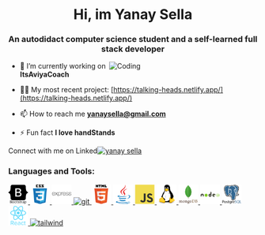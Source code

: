 <h1 align="center">Hi, im Yanay Sella</h1>
<h3 align="center">An autodidact computer science student and a self-learned full stack developer</h3>
<img align="right" alt="Coding" width="300" src="https://lh3.googleusercontent.com/fife/APg5EOam4WBcgOVDSxXZkhau1nutCcJq-dBWPXepEbnuUYuZMptiYO1I4ibwJoB22GRpYWOzxoE7TM7j243rvJ30nYNexrZcW-ErUjb2yb9bojbT8tmFWdtEh1aDjmAp5OsAab8HbxUfzlJIDQOTEOJAqEYQXrJotU0Od_Nz7qtq95PO0BQw2neelMeJKDp65CanYyTmze888-TOrTPlfH2ldZoxOEgCRT506Gkr7AfKuh_q172ubA6jzn2ZJi84eHOd5ju6I07_OetuNVkSvctPxovzEv8EaKDKXif28FF-31pryaHP-v1SVwq7cus9F5V3Mh-k7OxZo8qkWifDHHDcammfn40e_aWFCVFSxK77lXnK20e60cqDId9lhVbv_uMXqfy_RTq8okRBkmnxDQmzIa-oaepau9THE4NXqUBe3YwQ7NcH2PcZpxamGn81qOzQOLe8Jk8rtClHXFqmEVHLAqfBkcMvip6nJZ5RD1EHkTlgib5DcRiyVx_jMnAFchXDb8X0jOpfhQmo2Jv9EQeqmMUaM719Dk4uAe_XqzAbT1zdOt9MasDFQMnTSVxfigmHuokl41ItiOJEDCJvzRuLdXEW5Hu8JJcQEbW2yjS820tgsDrjh3sTduAlQRChdS-wJhlu6R0L6-kD3xnFpZmaMj9SYOOHZpKiYtxJGJTN9Hy278K-BTVrQCUTuLSJUdp5Ei4If5l17ARhe5osx8BcJTTjTCrKmSAj6Avvk0CHZM3LhgPEBTRkBfOk63LzKE7RrIoAsk7osYzv8VYgROW-4h92r1bi-Qrm3h3S4SjT0RhvsRiX7NQOcOjUciKcv2PV6ZGel85g13OD_s7RpD4NHDNKf2rWYa79w2CLzvE2VDf9yhxozX96BrhW59pqKLSip-NnnqZJ7cJJklJxGr15TQt30nh9SN_w6sifJvzMmEtR9ZlOqByuZO3FYMoZYvdcLK048izxG5K8-55SzdlboPBvt-VXbZ_EgTYJ5w4yoKD4apKEukPS-bgLzW3cLKlZFHhGmKeKqvEB6KvhB5U1cOtHCMAT9C8nWDrhJp_w3obEN-bth96zPXRnKaACozaqki9snS14wuLkRgkcWHm3RkzWkkq3q_-Iph84xzw_VtRI6HK23KGx_OulcvG4o3bnCKTax81uvAgV-og_TontikbQ3CbNIepl_k0MlYaH42f9jfGny-jHVUNHAN2LSO0GtaA_6n_q3ep5Fv_FXx4s6_3NMTjqrLWpoQXrQrGJjy5RASt-hd7LxLTRONtM33JR8oRFD87ezb6Kaco88F4UmcwCOYleJ_DIH5KO_xLRsnUChTqyZhVtZyOuTcJRtWdqgjNsNgX38BQcB8JNTd5bXJdwc2VxVyKvcDZAW8dEObuxULIoISjQCnMaBPOnhVbo-yJTZuX-jMQ6FhdbS7QVvRrcqag-D0SFZDonllTF8dx9aJCV6lIbXJTkB9dDMc6vT_vn0P4lHdXyR8gASM1TO6ijuGliyzPWY1SaWoy5-LqXfezh0x0c6PQS6mued9zZfw7l8HYXiBrnc6o_7fwKW_onUGftfNMeGknRWcQ=w3000-h6492">

- 🔭 I’m currently working on **ItsAviyaCoach**

- 👨‍💻 My most recent project: [https://talking-heads.netlify.app/](https://talking-heads.netlify.app/)

- 📫 How to reach me **yanaysella@gmail.com**

- ⚡ Fun fact **I love handStands**


<p align="left"> Connect with me on Linked<a href="https://linkedin.com/in/yanay sella" target="blank"><img src="https://raw.githubusercontent.com/rahuldkjain/github-profile-readme-generator/master/src/images/icons/Social/linked-in-alt.svg" alt="yanay sella" height="15" width="20"/></a>
</p>

<h3 align="left">Languages and Tools:</h3>
<p align="left"> <a href="https://getbootstrap.com" target="_blank" rel="noreferrer"> <img src="https://raw.githubusercontent.com/devicons/devicon/master/icons/bootstrap/bootstrap-plain-wordmark.svg" alt="bootstrap" width="40" height="40"/> </a> <a href="https://www.w3schools.com/css/" target="_blank" rel="noreferrer"> <img src="https://raw.githubusercontent.com/devicons/devicon/master/icons/css3/css3-original-wordmark.svg" alt="css3" width="40" height="40"/> </a> <a href="https://expressjs.com" target="_blank" rel="noreferrer"> <img src="https://raw.githubusercontent.com/devicons/devicon/master/icons/express/express-original-wordmark.svg" alt="express" width="40" height="40"/> </a> <a href="https://git-scm.com/" target="_blank" rel="noreferrer"> <img src="https://www.vectorlogo.zone/logos/git-scm/git-scm-icon.svg" alt="git" width="40" height="40"/> </a> <a href="https://www.w3.org/html/" target="_blank" rel="noreferrer"> <img src="https://raw.githubusercontent.com/devicons/devicon/master/icons/html5/html5-original-wordmark.svg" alt="html5" width="40" height="40"/> </a> <a href="https://www.java.com" target="_blank" rel="noreferrer"> <img src="https://raw.githubusercontent.com/devicons/devicon/master/icons/java/java-original.svg" alt="java" width="40" height="40"/> </a> <a href="https://developer.mozilla.org/en-US/docs/Web/JavaScript" target="_blank" rel="noreferrer"> <img src="https://raw.githubusercontent.com/devicons/devicon/master/icons/javascript/javascript-original.svg" alt="javascript" width="40" height="40"/> </a> <a href="https://www.linux.org/" target="_blank" rel="noreferrer"> <img src="https://raw.githubusercontent.com/devicons/devicon/master/icons/linux/linux-original.svg" alt="linux" width="40" height="40"/> </a> <a href="https://www.mongodb.com/" target="_blank" rel="noreferrer"> <img src="https://raw.githubusercontent.com/devicons/devicon/master/icons/mongodb/mongodb-original-wordmark.svg" alt="mongodb" width="40" height="40"/> </a> <a href="https://nodejs.org" target="_blank" rel="noreferrer"> <img src="https://raw.githubusercontent.com/devicons/devicon/master/icons/nodejs/nodejs-original-wordmark.svg" alt="nodejs" width="40" height="40"/> </a> <a href="https://www.postgresql.org" target="_blank" rel="noreferrer"> <img src="https://raw.githubusercontent.com/devicons/devicon/master/icons/postgresql/postgresql-original-wordmark.svg" alt="postgresql" width="40" height="40"/> </a> <a href="https://reactjs.org/" target="_blank" rel="noreferrer"> <img src="https://raw.githubusercontent.com/devicons/devicon/master/icons/react/react-original-wordmark.svg" alt="react" width="40" height="40"/> </a> <a href="https://tailwindcss.com/" target="_blank" rel="noreferrer"> <img src="https://www.vectorlogo.zone/logos/tailwindcss/tailwindcss-icon.svg" alt="tailwind" width="40" height="40"/> </a> </p>
